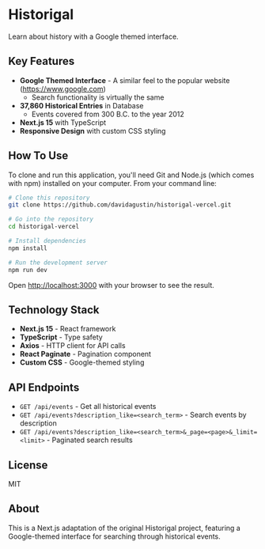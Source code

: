 # Historigal

Learn about history with a Google themed interface.

## Key Features

- **Google Themed Interface** - A similar feel to the popular website (https://www.google.com)
  - Search functionality is virtually the same
- **37,860 Historical Entries** in Database
  - Events covered from 300 B.C. to the year 2012
- **Next.js 15** with TypeScript
- **Responsive Design** with custom CSS styling

## How To Use

To clone and run this application, you'll need Git and Node.js (which comes with npm) installed on your computer. From your command line:

```bash
# Clone this repository
git clone https://github.com/davidagustin/historigal-vercel.git

# Go into the repository
cd historigal-vercel

# Install dependencies
npm install

# Run the development server
npm run dev
```

Open [http://localhost:3000](http://localhost:3000) with your browser to see the result.

## Technology Stack

- **Next.js 15** - React framework
- **TypeScript** - Type safety
- **Axios** - HTTP client for API calls
- **React Paginate** - Pagination component
- **Custom CSS** - Google-themed styling

## API Endpoints

- `GET /api/events` - Get all historical events
- `GET /api/events?description_like=<search_term>` - Search events by description
- `GET /api/events?description_like=<search_term>&_page=<page>&_limit=<limit>` - Paginated search results

## License

MIT

## About

This is a Next.js adaptation of the original Historigal project, featuring a Google-themed interface for searching through historical events.
